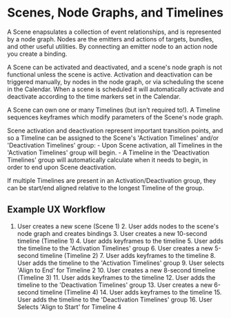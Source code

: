 # Scenes, Node Graphs, and Timelines

A Scene enapsulates a collection of event relationships, and is represented by a node graph. Nodes are the emitters and actions of targets, bundles, and other useful utilities. By connecting an emitter node to an action node you create a binding.

A Scene can be activated and deactivated, and a scene's node graph is not functional unless the scene is active. Activation and deactivation can be triggered manually, by nodes in the node graph, or via scheduling the scene in the Calendar. When a scene is scheduled it will automatically activate and deactivate according to the time markers set in the Calendar. 

A Scene can own one or many Timelines (but isn't required to!). A Timeline sequences keyframes which modify parameters of the Scene's node graph.

Scene activation and deactivation represent important transition points, and so a Timeline can be assigned to the Scene's 'Activation Timelines' and/or 'Deactivation Timelines' group:
    - Upon Scene activation, all Timelines in the 'Activation Timelines' group will begin.
    - A Timeline in the 'Deactivation Timelines' group will automatically calculate when it needs to begin, in order to end upon Scene deactivation. 

If multiple Timelines are present in an Activation/Deactivation group, they can be start/end aligned relative to the longest Timeline of the group.

## Example UX Workflow

1. User creates a new scene (Scene 1)
    2. User adds nodes to the scene's node graph and creates bindings
        3. User creates a new 10-second timeline (Timeline 1)
            4. User adds keyframes to the timeline 
            5. User adds the timeline to the 'Activation Timelines' group
        6. User creates a new 5-second timeline (Timeline 2)
            7. User adds keyframes to the timeline
            8. User adds the timeline to the 'Activation Timelines' group
        9. User selects 'Align to End' for Timeline 2
        10. User creates a new 8-second timeline (Timeline 3)
            11. User adds keyframes to the timeline 
            12. User adds the timeline to the 'Deactivation Timelines' group
        13. User creates a new 6-second timeline (Timeline 4)
            14. User adds keyframes to the timeline
            15. User adds the timeline to the 'Deactivation Timelines' group
        16. User Selects 'Align to Start' for Timeline 4
